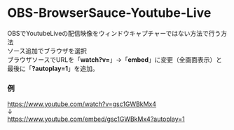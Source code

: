 # OBS-BrowserSauce-Youtube-Live
OBSでYoutubeLiveの配信映像をウィンドウキャプチャーではない方法で行う方法  
ソース追加でブラウザを選択  
ブラウザソースでURLを「**watch?v=**」→「**embed**」に変更（全画面表示）と最後に「**?autoplay=1**」を追加。
### 例
https://www.youtube.com/watch?v=gsc1GWBkMx4  
↓  
https://www.youtube.com/embed/gsc1GWBkMx4?autoplay=1
